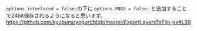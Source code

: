 ```options.interlaced = false;```の下に
```options.PNG8 = false;```
と追加することで24bit保存されるようになると思います。
https://github.com/kyubuns/yogurt/blob/master/ExportLayersToFile.jsx#L99
